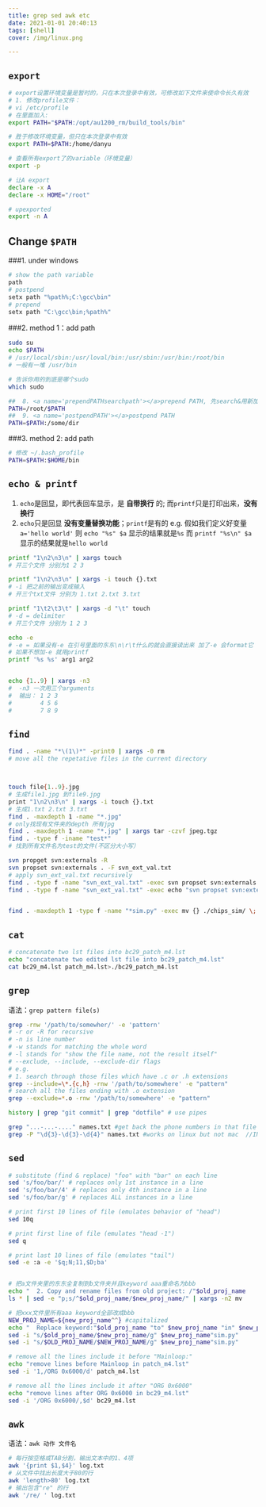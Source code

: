 ```yaml
---
title: grep sed awk etc
date: 2021-01-01 20:40:13
tags: [shell]
cover: /img/linux.png

---
```

## <a name='export'></a>`export`
```sh
# export设置环境变量是暂时的，只在本次登录中有效，可修改如下文件来使命令长久有效
# 1. 修改profile文件：
# vi /etc/profile
# 在里面加入:
export PATH="$PATH:/opt/au1200_rm/build_tools/bin"

# 胜于修改环境变量，但只在本次登录中有效
export PATH=$PATH:/home/danyu

# 查看所有export了的variable（环境变量）
export -p

# 让A export
declare -x A
declare -x HOME="/root"

# upexported 
export -n A 

```
## <a name='ChangePATH'></a>Change `$PATH`
###1. <a name='underwindows'></a>under windows
```sh
# show the path variable
path 
# postpend
setx path "%path%;C:\gcc\bin"
# prepend 
setx path "C:\gcc\bin;%path%"
```
###2. <a name='method1addpath'></a>method 1：add path 
```sh 
sudo su 
echo $PATH
# /usr/local/sbin:/usr/loval/bin:/usr/sbin:/usr/bin:/root/bin
# 一般有一堆 /usr/bin

# 告诉你用的到底是哪个sudo
which sudo 

##  8. <a name='prependPATHsearchpath'></a>prepend PATH, 先search&用新加的那个path里面的软件
PATH=/root/$PATH
##  9. <a name='postpendPATH'></a>postpend PATH
PATH=$PATH:/some/dir
```
###3. <a name='method2:addpath'></a>method 2: add path

```sh
# 修改 ~/.bash_profile
PATH=$PATH:$HOME/bin
```
## <a name='echoprintf'></a>`echo & printf`
1. `echo`是回显，即代表回车显示，是 __自带换行__ 的; 而`printf`只是打印出来，__没有换行__
2. `echo`只是回显 __没有变量替换功能__；`printf`是有的
e.g. 假如我们定义好变量`a='hello world'`
则 `echo "%s" $a`  显示的结果就是`%s`
而 `printf "%s\n" $a`  显示的结果就是`hello world`

```sh 
printf "1\n2\n3\n" | xargs touch
# 开三个文件 分别为1 2 3

printf "1\n2\n3\n" | xargs -i touch {}.txt
# -i 把之前的输出变成输入
# 开三个txt文件 分别为 1.txt 2.txt 3.txt

printf "1\t2\t3\t" | xargs -d "\t" touch
# -d = delimiter
# 开三个文件 分别为 1 2 3

echo -e 
# -e = 如果没有-e 在引号里面的东东\n\r\t什么的就会直接读出来 加了-e 会format它
# 如果不想加-e 就用printf
printf '%s %s' arg1 arg2


echo {1..9} | xargs -n3
#  -n3 一次用三个arguments
#  输出： 1 2 3
#   	 4 5 6
#   	 7 8 9
```
## <a name='find'></a>`find`
```sh
find . -name "*\(1\)*" -print0 | xargs -0 rm
# move all the repetative files in the current directory



touch file{1..9}.jpg
# 生成file1.jpg 到file9.jpg
print "1\n2\n3\n" | xargs -i touch {}.txt
# 生成1.txt 2.txt 3.txt
find . -maxdepth 1 -name "*.jpg"
# only找现有文件夹的depth 所有jpg
find . -maxdepth 1 -name "*.jpg" | xargs tar -czvf jpeg.tgz
find . -type f -iname "test*"
# 找到所有文件名为test的文件(不区分大小写）

svn propget svn:externals -R
svn propset svn:externals . -F svn_ext_val.txt
# apply svn_ext_val.txt recursively
find . -type f -name "svn_ext_val.txt" -exec svn propset svn:externals . -F {} \;
find . -type f -name "svn_ext_val.txt" -exec echo "svn propset svn:externals . -F {}" \;


find . -maxdepth 1 -type f -name "*sim.py" -exec mv {} ./chips_sim/ \;
```
## <a name='cat'></a>`cat`
```sh
# concatenate two lst files into bc29_patch_m4.lst
echo "concatenate two edited lst file into bc29_patch_m4.lst"
cat bc29_m4.lst patch_m4.lst>./bc29_patch_m4.lst
```
## <a name='grep'></a>`grep`
语法：`grep pattern file(s)`
```sh
grep -rnw '/path/to/somewher/' -e 'pattern'
# -r or -R for recursive
# -n is line number
# -w stands for matching the whole word
# -l stands for "show the file name, not the result itself"
# --exclude, --include, --exclude-dir flags
# e.g. 
# 1. search through those files which have .c or .h extensions
grep --include=\*.{c,h} -rnw '/path/to/somewhere' -e "pattern"
# search all the files ending with .o extension
grep --exclude=*.o -rnw '/path/to/somewhere' -e "pattern"

history | grep "git commit" | grep "dotfile" # use pipes

grep "...-...-...." names.txt #get back the phone numbers in that file
grep -P "\d{3}-\d{3}-\d{4}" names.txt #works on linux but not mac  //IN Bsd version

```
## <a name='sed'></a>`sed`
```sh 
# substitute (find & replace) "foo" with "bar" on each line 
sed 's/foo/bar/' # replaces only 1st instance in a line 
sed 's/foo/bar/4' # replaces only 4th instance in a line 
sed 's/foo/bar/g' # replaces ALL instances in a line

# print first 10 lines of file (emulates behavior of "head") 
sed 10q

# print first line of file (emulates "head -1") 
sed q

# print last 10 lines of file (emulates "tail") 
sed -e :a -e '$q;N;11,$D;ba'


# 把a文件夹里的东东全复制到b文件夹并且keyword aaa重命名为bbb
echo "  2. Copy and rename files from old project: /"$old_proj_name  
ls * | sed -e "p;s/^$old_proj_name/$new_proj_name/" | xargs -n2 mv

# 把xxx文件里所有aaa keyword全部改成bbb
NEW_PROJ_NAME=${new_proj_name^^} #capitalized 
echo "  Replace keyword:"$old_proj_name "to" $new_proj_name "in" $new_proj_name"sim.py"   
sed -i "s/$old_proj_name/$new_proj_name/g" $new_proj_name"sim.py" 
sed -i "s/$OLD_PROJ_NAME/$NEW_PROJ_NAME/g" $new_proj_name"sim.py" 

# remove all the lines include it before "Mainloop:"
echo "remove lines before Mainloop in patch_m4.lst"
sed -i '1,/ORG 0x6000/d' patch_m4.lst 

# remove all the lines include it after "ORG 0x6000"
echo "remove lines after ORG 0x6000 in bc29_m4.lst"
sed -i '/ORG 0x6000/,$d' bc29_m4.lst  
```
## <a name='awk'></a>`awk`
语法：`awk 动作 文件名`

```sh
# 每行按空格或TAB分割，输出文本中的1、4项
awk '{print $1,$4}' log.txt
# 从文件中找出长度大于80的行
awk 'length>80' log.txt
# 输出包含"re" 的行
awk '/re/ ' log.txt
```
